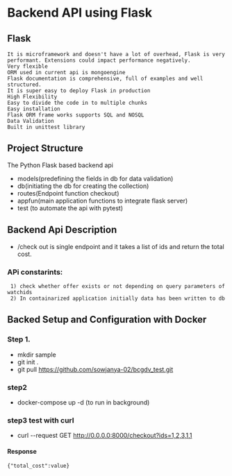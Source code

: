 # Backend API using Flask

## Flask
    It is microframework and doesn't have a lot of overhead, Flask is very performant. Extensions could impact performance negatively.
    Very flexible
    ORM used in current api is mongoengine
    Flask documentation is comprehensive, full of examples and well structured.
    It is super easy to deploy Flask in production 
    High Flexibility
    Easy to divide the code in to multiple chunks
    Easy installation
    Flask ORM frame works supports SQL and NOSQL
    Data Validation
    Built in unittest library


## Project Structure
The Python Flask based backend api
   * models(predefining the fields in db for data validation)
   * db(initiating the db for creating the collection)
   * routes(Endpoint function checkout)
   * appfun(main application functions to integrate flask server)
   * test (to automate the api with pytest)
     
## Backend Api Description
  * /check out is single endpoint and it takes a list of ids and return the total cost.
  ### APi constarints:
     1) check whether offer exists or not depending on query parameters of watchids
     2) In containarized application initially data has been written to db 

## Backed Setup and Configuration with Docker

### Step 1.
   * mkdir sample
   * git init .
   * git pull  https://github.com/sowjanya-02/bcgdv_test.git
   
### step2
 * docker-compose up -d (to run in background)

### step3 test with curl
   * curl --request GET  http://0.0.0.0:8000/checkout?ids=1,2,3,1,1
   #### Response
    {"total_cost":value}
   

   
   
   
   
   
 






